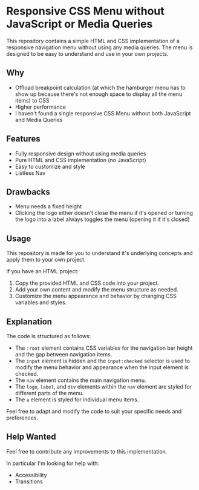 # Responsive CSS Menu without JavaScript or Media Queries

This repository contains a simple HTML and CSS implementation of a responsive navigation menu without using any media queries. The menu is designed to be easy to understand and use in your own projects.

## Why

- Offload breakpoint calculation (at which the hamburger menu has to show up because there's not enough space to display all the menu items) to CSS
- Higher performance
- I haven't found a single responsive CSS Menu without both JavaScript and Media Queries

## Features

- Fully responsive design without using media queries
- Pure HTML and CSS implementation (no JavaScript)
- Easy to customize and style
- Listless Nav

## Drawbacks

- Menu needs a fixed height
- Clicking the logo either doesn't close the menu if it's opened or turning the logo into a label always toggles the menu (opening it if it's closed)

## Usage

This repository is made for you to understand it's underlying concepts and apply them to your own project.

If you have an HTML project:

1. Copy the provided HTML and CSS code into your project.
2. Add your own content and modify the menu structure as needed.
3. Customize the menu appearance and behavior by changing CSS variables and styles.

## Explanation

The code is structured as follows:

- The `:root` element contains CSS variables for the navigation bar height and the gap between navigation items.
- The `input` element is hidden and the `input:checked` selector is used to modify the menu behavior and appearance when the input element is checked.
- The `nav` element contains the main navigation menu.
- The `logo`, `label`, and `div` elements within the `nav` element are styled for different parts of the menu.
- The `a` element is styled for individual menu items.

Feel free to adapt and modify the code to suit your specific needs and preferences.

## Help Wanted

Feel free to contribute any improvements to this implementation.

In particular I'm looking for help with:

- Accessibility
- Transitions
